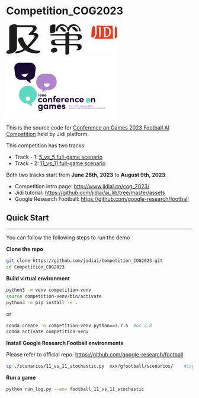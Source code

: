 # Competition_COG2023
<img src="imgs/Jidi%20logo.png" width='300px'>  <img src="imgs/cog_logo.png" width='300px'>

This is the source code for [Conference on Games 2023 Football AI Competition](http://www.jidiai.cn/cog_2023/) held by Jidi platform.

This competition has two tracks:

- Track - 1: [5_vs_5 full-game scenario](http://www.jidiai.cn/compete_detail?compete=35)
- Track - 2: [11_vs_11 full-game scenario](http://www.jidiai.cn/compete_detail?compete=36)

Both two tracks start from **June 28th, 2023** to **August 9th, 2023**.

- Competition intro page: http://www.jidiai.cn/cog_2023/
- Jidi tutorial: https://github.com/jidiai/ai_lib/tree/master/assets
- Google Research Football: https://github.com/google-research/football

## Quick Start 
---
You can follow the following steps to run the demo

**Clone the repo**

```bash
git clone https://github.com/jidiai/Competition_COG2023.git
cd Competition_COG2023
```

**Build virtual environment**

```bash
python3 -m venv competition-venv
source competition-venv/bin/activate
python3 -m pip install -e .
```
or 
```bash
conda create -n competition-venv python==3.7.5  #or 3.8
conda activate competition-venv
```

**Install Google Research Football environments**

Please refer to official repo: https://github.com/google-research/football

```bash
cp ./scenarios/11_vs_11_stochastic.py  xxx/gfootball/scenarios/    #copy the scenario scrip to where GRF is installed
```

**Run a game**
```bash
python run_log.py --env football_11_vs_11_stochastic
```

